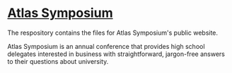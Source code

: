 [Atlas Symposium](http://www.atlassymposium.org)
==============

The respository contains the files for Atlas Symposium's public website.

Atlas Symposium is an annual conference that provides high school delegates interested in business with straightforward, jargon-free answers to their questions about university.
